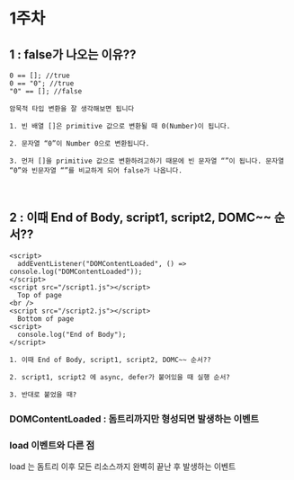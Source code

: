 # 1주차

## 1 : false가 나오는 이유??

```
0 == []; //true
0 == "0"; //true
"0" == []; //false
```

```
암묵적 타입 변환을 잘 생각해보면 됩니다

1. 빈 배열 []은 primitive 값으로 변환될 때 0(Number)이 됩니다.

2. 문자열 “0”이 Number 0으로 변환됩니다.

3. 먼저 []을 primitive 값으로 변환하려고하기 때문에 빈 문자열 “”이 됩니다. 문자열 “0”와 빈문자열 “”를 비교하게 되어 false가 나옵니다.
```

<br />

## 2 : 이때 End of Body, script1, script2, DOMC~~ 순서??

```
<script>
  addEventListener("DOMContentLoaded", () => console.log("DOMContentLoaded"));
</script>
<script src="/script1.js"></script>
  Top of page
<br />
<script src="/script2.js"></script>
  Bottom of page
<script>
  console.log("End of Body");
</script>

1. 이때 End of Body, script1, script2, DOMC~~ 순서??

2. script1, script2 에 async, defer가 붙어있을 때 실행 순서?

3. 반대로 붙었을 때?
```

### DOMContentLoaded : 돔트리까지만 형성되면 발생하는 이벤트

### load 이벤트와 다른 점

load 는 돔트리 이후 모든 리소스까지 완벽히 끝난 후 발생하는 이벤트

### <script>

문서를 파싱해 읽다가 자바스크립트를 만나면, 진행하고 있었던 파싱을 멈추고 스크립트를 다운 → 파싱 → 실행한 후 다시 문서를 파싱하게 된다.

스크립트를 다운/파싱/실행할 때까지 문서 파싱이 중단돼 화면 랜딩 시간이 더 소요된다.

### <script async>

문서를 파싱하는 동안 스크립트를 만나면 문서 파싱과 함께 스크립트를 다운받고 스크립트 다운이 완료된 **즉시** 스크립트 실행

### <script defer>

스크립트를 다운로드하지만 문서 파싱을 멈추지 않고 끝까지 수행하고 스크립트는 </html>태그를 만났을 때 실행한다.

### async defer 공통점 : 스크립트를 다운로드하는 동안 문서가 중단되지 않는다.

### 답

1. 1 → 2 → E → D

   스크립트는 순서대로 실행
   하지만 DOMContentLoaded 는 돔트리까지만 형성되면 발생하는 이벤트이기에 제일 마지막에 수행된다.

2. 1(모른다) E → 2 → D

   1번은 async 이기에 언제 다운이 완료되는지 모르기 때문에 언제 실행이 되는지 모른다.
   2번은 defer 파싱후 마지막 실행

   E 는 순서대로

   D 는 DOMContentLoaded 에 의해 제일 마지막

3. 2(모른다) → E → 1 → D

   위와 동일
